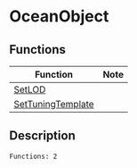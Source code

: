 # OceanObject
## Functions
| Function | Note |
|----------|------|
|[SetLOD](SetLOD.md)| |
|[SetTuningTemplate](SetTuningTemplate.md)| |
## Description
```
Functions: 2
```